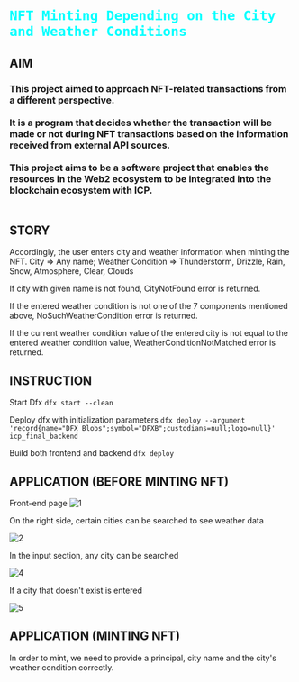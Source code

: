 <h1><code style="color : cyan">NFT Minting Depending on the City and Weather Conditions</code></h1>

<h2>AIM</h2>

<h3 tyle="color : cyan">This project aimed to approach NFT-related transactions from a different perspective. 
<br/>
<br/>
It is a program that decides whether the transaction will be made or not during NFT transactions based on the information received from external API sources.
<br/>
<br/>
This project aims to be a software project that enables the resources in the Web2 ecosystem to be integrated into the blockchain ecosystem with ICP.
<br/>
<br/>
</h3>


<h2>STORY</h2>

Accordingly, the user enters city and weather information when minting the NFT.
City => Any name;
Weather Condition =>
    Thunderstorm,
    Drizzle,
    Rain,
    Snow,
    Atmosphere,
    Clear,
    Clouds

If city with given name is not found, CityNotFound error is returned.

If the entered weather condition is not one of the 7 components mentioned above,  NoSuchWeatherCondition error is returned.

If the current weather condition value of the entered city is not equal to the entered weather condition value,  WeatherConditionNotMatched error is returned.

<h2>INSTRUCTION</h2>

Start Dfx
```dfx start --clean```

Deploy dfx with initialization parameters
```dfx deploy --argument 'record{name="DFX Blobs";symbol="DFXB";custodians=null;logo=null}' icp_final_backend```

Build both frontend and backend
```dfx deploy```

<h2>APPLICATION (BEFORE MINTING NFT)</h2>

Front-end page
![1](https://github.com/furkancetinalp/icp_bootcamp_final/assets/99509540/cee8b3b1-4fa0-416d-a476-a6a0a5d864fd)

On the right side, certain cities can be searched to see weather data

![2](https://github.com/furkancetinalp/icp_bootcamp_final/assets/99509540/4c646e4f-f3ae-48b9-b63a-7f3f31354ab0)

In the input section, any city can be searched

![4](https://github.com/furkancetinalp/icp_bootcamp_final/assets/99509540/bb050fd6-bb1b-4c09-91b2-877878822a3c)

If a city that doesn't exist is entered

![5](https://github.com/furkancetinalp/icp_bootcamp_final/assets/99509540/bda2c84a-1a3e-4ed1-90e5-f538c004905f)


<h2>APPLICATION (MINTING NFT)</h2>

In order to mint, we need to provide a principal, city name and the city's weather condition correctly.
